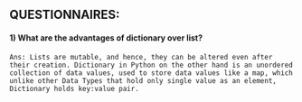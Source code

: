 ## QUESTIONNAIRES:


#### 1) What are the advantages of dictionary over list?
```
Ans: Lists are mutable, and hence, they can be altered even after their creation. Dictionary in Python on the other hand is an unordered collection of data values, used to store data values like a map, which unlike other Data Types that hold only single value as an element, Dictionary holds key:value pair.

```